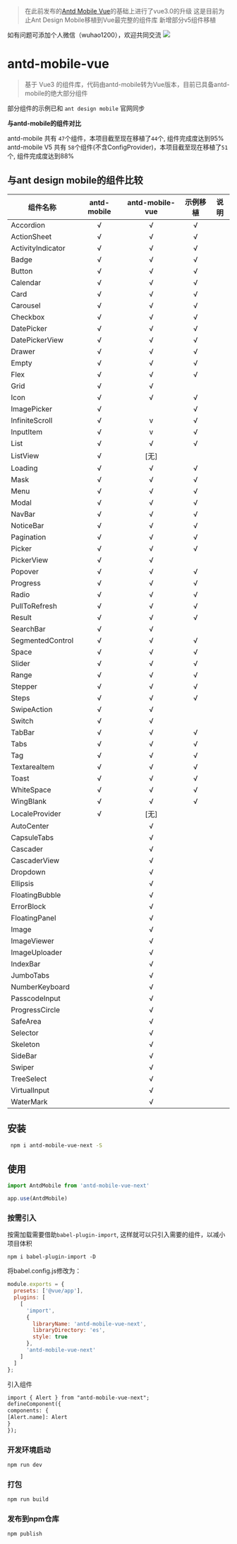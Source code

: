 > 在此前发布的[Antd Mobile Vue](https://github.com/wuhao000/antd-mobile-vue)的基础上进行了vue3.0的升级
> 这是目前为止Ant Design Mobile移植到Vue最完整的组件库
> 新增部分v5组件移植

如有问题可添加个人微信（wuhao1200），欢迎共同交流
![](http://chuantu.xyz/t6/740/1595927552x-633054266.jpg)

# antd-mobile-vue

> 基于 Vue3 的组件库，代码由antd-mobile转为Vue版本，目前已具备antd-mobile的绝大部分组件

部分组件的示例已和 <code>ant design mobile</code> 官网同步

**与antd-mobile的组件对比**

antd-mobile 共有 <code>47</code>个组件，本项目截至现在移植了<code>44</code>个, 组件完成度达到95%
antd-mobile V5 共有 <code>58</code>个组件(不含ConfigProvider)，本项目截至现在移植了<code>51</code>个, 组件完成度达到88%

## 与ant design mobile的组件比较

| 组件名称              | antd-mobile | antd-mobile-vue | 示例移植 | 说明  |
|-------------------|:-----------:|:---------------:|:----:|-----|
| Accordion         |      √      |        √        |  √   |
| ActionSheet       |      √      |        √        |  √   |
| ActivityIndicator |      √      |        √        |  √   |
| Badge             |      √      |        √        |  √   |
| Button            |      √      |        √        |  √   |
| Calendar          |      √      |        √        |  √   |
| Card              |      √      |        √        |  √   |
| Carousel          |      √      |        √        |  √   |
| Checkbox          |      √      |        √        |  √   |
| DatePicker        |      √      |        √        |  √   |
| DatePickerView    |      √      |        √        |  √   |
| Drawer            |      √      |        √        |  √   |
| Empty             |      √      |        √        |  √   |
| Flex              |      √      |        √        |  √   |
| Grid              |      √      |        √        |      |
| Icon              |      √      |        √        |  √   |
| ImagePicker       |      √      |                 |  √   |
| InfiniteScroll    |      √      |        v        |  √   |
| InputItem         |      √      |        v        |  √   |
| List              |      √      |        √        |  √   |
| ListView          |      √      |       [无]       |
| Loading           |      √      |        √        |  √   |
| Mask              |      √      |        √        |  √   |
| Menu              |      √      |        √        |  √   |
| Modal             |      √      |        √        |  √   |
| NavBar            |      √      |        √        |  √   |
| NoticeBar         |      √      |        √        |  √   |
| Pagination        |      √      |        √        |  √   |
| Picker            |      √      |        √        |  √   |
| PickerView        |      √      |        √        |
| Popover           |      √      |        √        |  √   |
| Progress          |      √      |        √        |  √   |
| Radio             |      √      |        √        |  √   |
| PullToRefresh     |      √      |        √        |  √   |
| Result            |      √      |        √        |  √   |
| SearchBar         |      √      |        √        |      |
| SegmentedControl  |      √      |        √        |  √   |
| Space             |      √      |        √        |  √   |
| Slider            |      √      |        √        |  √   |
| Range             |      √      |        √        |  √   |
| Stepper           |      √      |        √        |  √   |
| Steps             |      √      |        √        |  √   |
| SwipeAction       |      √      |        √        |      |
| Switch            |      √      |        √        |      |
| TabBar            |      √      |        √        |  √   |
| Tabs              |      √      |        √        |  √   |
| Tag               |      √      |        √        |  √   |
| TextareaItem      |      √      |        √        |  √   |
| Toast             |      √      |        √        |  √   |
| WhiteSpace        |      √      |        √        |  √   |
| WingBlank         |      √      |        √        |  √   |
| LocaleProvider    |      √      |       [无]       |      |
| AutoCenter        |             |        √        |      |
| CapsuleTabs       |             |        √        |      |     |
| Cascader          |             |        √        |      |
| CascaderView      |             |        √        |      |
| Dropdown          |             |        √        |      |
| Ellipsis          |             |        √        |      |
| FloatingBubble    |             |        √        |      |     |
| ErrorBlock        |             |        √        |      |
| FloatingPanel     |             |        √        |      |     |
| Image             |             |        √        |      |
| ImageViewer       |             |        √        |      |
| ImageUploader     |             |        √        |      |     |
| IndexBar          |             |        √        |      |
| JumboTabs         |             |        √        |      |     |
| NumberKeyboard    |             |        √        |      |     |
| PasscodeInput     |             |        √        |      |     |
| ProgressCircle    |             |        √        |      |
| SafeArea          |             |        √        |      |     |
| Selector          |             |        √        |      |
| Skeleton          |             |        √        |      |     |
| SideBar           |             |        √        |      |
| Swiper            |             |        √        |      |
| TreeSelect        |             |        √        |      |
| VirtualInput      |             |        √        |      |
| WaterMark         |             |        √        |      |

## 安装

```bash
 npm i antd-mobile-vue-next -S
```

## 使用

```javascript
import AntdMobile from 'antd-mobile-vue-next'

app.use(AntdMobile)
```

### 按需引入

按需加载需要借助<code>babel-plugin-import</code>, 这样就可以只引入需要的组件，以减小项目体积

```shell
npm i babel-plugin-import -D
```

将babel.config.js修改为：

```javascript
module.exports = {
  presets: ['@vue/app'],
  plugins: [
    [
      'import',
      {
        libraryName: 'antd-mobile-vue-next',
        libraryDirectory: 'es',
        style: true
      },
      'antd-mobile-vue-next'
    ]
  ]
};
```

引入组件

```html
import { Alert } from "antd-mobile-vue-next";
defineComponent({
components: {
[Alert.name]: Alert
}
});
```

### 开发环境启动

```bash
npm run dev 
```

### 打包

```bash
npm run build
```

### 发布到npm仓库

```bash
npm publish
```

